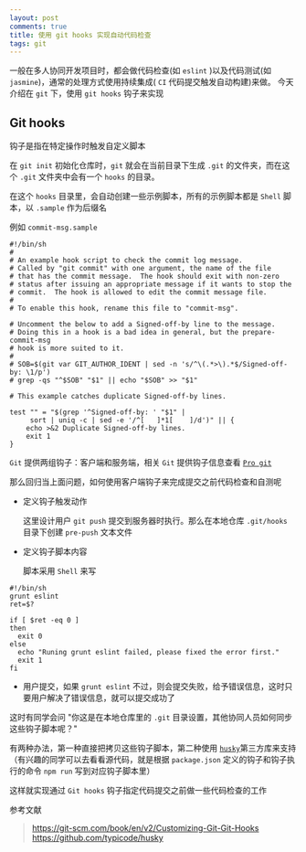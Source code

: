 ```yaml
---
layout: post
comments: true
title: 使用 git hooks 实现自动代码检查
tags: git
---
```


一般在多人协同开发项目时，都会做代码检查(如 `eslint` )以及代码测试(如 `jasmine`)，通常的处理方式使用持续集成( `CI` 代码提交触发自动构建)来做。
今天介绍在 `git` 下，使用 `git hooks` 钩子来实现

<!-- more -->

## Git hooks
钩子是指在特定操作时触发自定义脚本

在 `git init` 初始化仓库时，`git` 就会在当前目录下生成 `.git` 的文件夹，而在这个 `.git` 文件夹中会有一个 `hooks` 的目录。

在这个 `hooks` 目录里，会自动创建一些示例脚本，所有的示例脚本都是 `Shell` 脚本，以 `.sample` 作为后缀名

例如 `commit-msg.sample`

```shell
#!/bin/sh
#
# An example hook script to check the commit log message.
# Called by "git commit" with one argument, the name of the file
# that has the commit message.  The hook should exit with non-zero
# status after issuing an appropriate message if it wants to stop the
# commit.  The hook is allowed to edit the commit message file.
#
# To enable this hook, rename this file to "commit-msg".

# Uncomment the below to add a Signed-off-by line to the message.
# Doing this in a hook is a bad idea in general, but the prepare-commit-msg
# hook is more suited to it.
#
# SOB=$(git var GIT_AUTHOR_IDENT | sed -n 's/^\(.*>\).*$/Signed-off-by: \1/p')
# grep -qs "^$SOB" "$1" || echo "$SOB" >> "$1"

# This example catches duplicate Signed-off-by lines.

test "" = "$(grep '^Signed-off-by: ' "$1" |
	 sort | uniq -c | sed -e '/^[ 	]*1[ 	]/d')" || {
	echo >&2 Duplicate Signed-off-by lines.
	exit 1
}
```

`Git` 提供两组钩子：客户端和服务端，相关 `Git` 提供钩子信息查看 [`Pro git`](https://git-scm.com/book/en/v2/Customizing-Git-Git-Hooks)

那么回归当上面问题，如何使用客户端钩子来完成提交之前代码检查和自测呢

- 定义钩子触发动作

	这里设计用户 `git push` 提交到服务器时执行。那么在本地仓库 `.git/hooks` 目录下创建 `pre-push` 文本文件

- 定义钩子脚本内容

	脚本采用 `Shell` 来写

```shell
#!/bin/sh
grunt eslint
ret=$?

if [ $ret -eq 0 ]
then
  exit 0
else
  echo "Runing grunt eslint failed, please fixed the error first."
  exit 1
fi
```

- 用户提交，如果 `grunt eslint` 不过，则会提交失败，给予错误信息，这时只要用户解决了错误信息，就可以提交成功了

这时有同学会问 "你这是在本地仓库里的 `.git` 目录设置，其他协同人员如何同步这些钩子脚本呢？"

有两种办法，第一种直接把拷贝这些钩子脚本，第二种使用 [`husky`](https://github.com/typicode/husky)第三方库来支持（有兴趣的同学可以去看看源代码，就是根据 `package.json` 定义的钩子和钩子执行的命令 `npm run` 写到对应钩子脚本里）

这样就实现通过 `Git hooks` 钩子指定代码提交之前做一些代码检查的工作

参考文献

> https://git-scm.com/book/en/v2/Customizing-Git-Git-Hooks
> https://github.com/typicode/husky
